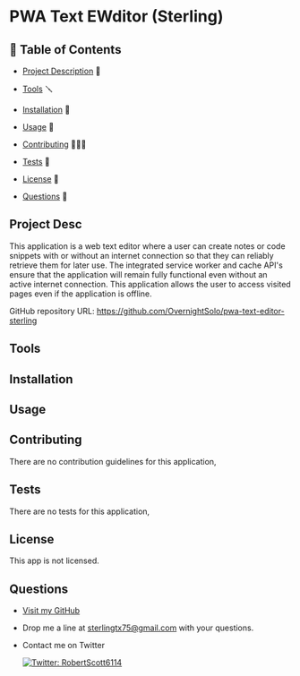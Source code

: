 # PWA Text EWditor (Sterling)

## 📙 Table of Contents

- [Project Description](#project-description) 🚧

- [Tools](#tools) 🪛

- [Installation](#installation) 💾

- [Usage](#usage) 🔑

- [Contributing](#contributing) 👨🏽‍💻

- [Tests](#tests) 🧪

- [License](#license) 📃

- [Questions](#questions) 🤔

## Project Desc

This application is a web text editor where a user can create notes or code snippets with or without an internet connection so that they can reliably retrieve them for later use. The integrated service worker and cache API's ensure that the application will remain fully functional even without an active internet connection. This application allows the user to access visited pages even if the application is offline.

GitHub repository URL: https://github.com/OvernightSolo/pwa-text-editor-sterling

## Tools

## Installation

## Usage

## Contributing

There are no contribution guidelines for this application,

## Tests

There are no tests for this application,

## License

This app is not licensed.

## Questions

- [Visit my GitHub](https://github.com/OvernightSolo)
- Drop me a line at sterlingtx75@gmail.com with your questions.
- Contact me on Twitter

  <a href="https://twitter.com/RobertScott6114">
  <img alt="Twitter: RobertScott6114" src="https://img.shields.io/twitter/follow/RobertScott6114.svg?style=social" target="_blank" />
  </a>

